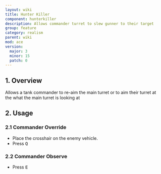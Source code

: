 ```yaml
---
layout: wiki
title: Hunter Killer
component: hunterkiller
description: Allows commander turret to slew gunner to their target
group: feature
category: realism
parent: wiki
mod: ace
version:
  major: 3
  minor: 15
  patch: 0
---
```


## 1. Overview
Allows a tank commander to re-aim the main turret or to aim their turret at the what the main turret is looking at

## 2. Usage

### 2.1 Commander Override
- Place the crosshair on the enemy vehicle.
- Press <kbd>Q</kbd>

### 2.2 Commander Observe
- Press <kbd>E</kbd>
